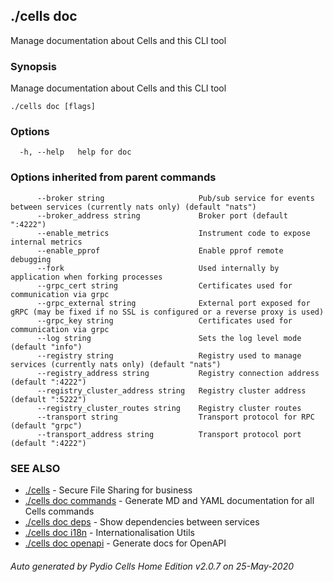 ## ./cells doc

Manage documentation about Cells and this CLI tool

### Synopsis

Manage documentation about Cells and this CLI tool

```
./cells doc [flags]
```

### Options

```
  -h, --help   help for doc
```

### Options inherited from parent commands

```
      --broker string                     Pub/sub service for events between services (currently nats only) (default "nats")
      --broker_address string             Broker port (default ":4222")
      --enable_metrics                    Instrument code to expose internal metrics
      --enable_pprof                      Enable pprof remote debugging
      --fork                              Used internally by application when forking processes
      --grpc_cert string                  Certificates used for communication via grpc
      --grpc_external string              External port exposed for gRPC (may be fixed if no SSL is configured or a reverse proxy is used)
      --grpc_key string                   Certificates used for communication via grpc
      --log string                        Sets the log level mode (default "info")
      --registry string                   Registry used to manage services (currently nats only) (default "nats")
      --registry_address string           Registry connection address (default ":4222")
      --registry_cluster_address string   Registry cluster address (default ":5222")
      --registry_cluster_routes string    Registry cluster routes
      --transport string                  Transport protocol for RPC (default "grpc")
      --transport_address string          Transport protocol port (default ":4222")
```

### SEE ALSO

* [./cells](./cells)	 - Secure File Sharing for business
* [./cells doc commands](./cells-doc-commands)	 - Generate MD and YAML documentation for all Cells commands
* [./cells doc deps](./cells-doc-deps)	 - Show dependencies between services
* [./cells doc i18n](./cells-doc-i18n)	 - Internationalisation Utils
* [./cells doc openapi](./cells-doc-openapi)	 - Generate docs for OpenAPI

###### Auto generated by Pydio Cells Home Edition v2.0.7 on 25-May-2020
